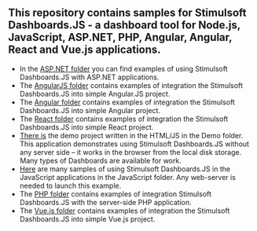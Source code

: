 ## This repository contains samples for Stimulsoft Dashboards.JS - a dashboard tool for Node.js, JavaScript, ASP.NET, PHP, Angular, Angular, React and Vue.js applications.

* In the [ASP.NET folder](https://github.com/stimulsoft/Samples-Dashboards-JS/tree/master/ASP.NET) you can find examples of using Stimulsoft Dashboards.JS with ASP.NET applications.
* The [AngularJS folder](https://github.com/stimulsoft/Samples-Dashboards-JS/tree/master/AngularJS) contains examples of integration the Stimulsoft Dashboards.JS into simple Angular.JS project.
* The [Angular folder](https://github.com/stimulsoft/Samples-Dashboards-JS/tree/master/Angular) contains examples of integration the Stimulsoft Dashboards.JS into simple Angular project.
* The [React folder](https://github.com/stimulsoft/Samples-Dashboards-JS/tree/master/React) contains examples of integration the Stimulsoft Dashboards.JS into simple React project.
* [There is](https://github.com/stimulsoft/Samples-Dashboards-JS/tree/master/Demo) the demo project written in the HTML/JS in the Demo folder. This application demonstrates using Stimulsoft Dashboards.JS without any server side – it works in the browser from the local disk storage. Many types of Dashboards are available for work.
* [Here](https://github.com/stimulsoft/Samples-Dashboards-JS/tree/master/JavaScript) are many samples of using Stimulsoft Dashboards.JS in the JavaScript applications in the JavaScript folder. Any web-server is needed to launch this example.
* The [PHP folder](https://github.com/stimulsoft/Samples-Dashboards-JS/tree/master/PHP) contains examples of integration Stimulsoft Dashboards.JS with the server-side PHP application.
* The [Vue.js folder](https://github.com/stimulsoft/Samples-Dashboards-JS/tree/master/Vue.js) contains examples of integration the Stimulsoft Dashboards.JS into simple Vue.js project.
